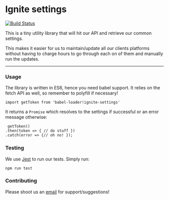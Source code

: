 # Ignite settings

[![Build Status](https://travis-ci.org/igniteonline/ignite-settings.svg?branch=master)](https://travis-ci.org/igniteonline/ignite-settings)

This is a tiny utility library that will hit our API and retrieve our common settings.

This makes it easier for us to maintain/update all our clients platforms without having to charge hours to go through each on of them and manually run the updates.

---

### Usage
The library is written in ES6, hence you need babel support.
It relies on the fetch API as well, so remember to polyfill if necessary!

```import getToken from 'babel-loader!ignite-settings'```

It returns a `Promise` which resolves to the settings if successful or an error message otherwise:

```
 getToken()
.then(token => { // do stuff })
.catch(error => {// oh no! });
```
### Testing
We use [Jest](https://github.com/facebook/jest) to run our tests.
Simply run: 

```npm run test```

### Contributing
Please shoot us an [email](mailto:studio@igniteonline.com.au) for support/suggestions!